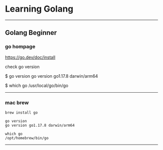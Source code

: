 # Learning Golang

-----
Golang Beginner
-----
### go hompage
https://go.dev/doc/install

check go version

$ go version
go version go1.17.8 darwin/arm64

$ which go
/usr/local/go/bin/go

-----
### mac brew
```
brew install go

go version
go version go1.17.8 darwin/arm64

which go 
/opt/homebrew/bin/go
```

-----